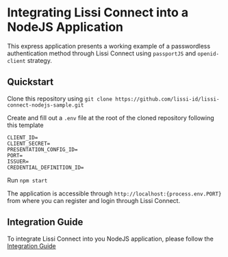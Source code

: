 # Integrating Lissi Connect into a NodeJS Application

This express application presents a working example of a passwordless authentication method through Lissi Connect using `passportJS` and `openid-client` strategy.

## Quickstart

Clone this repository using `git clone https://github.com/lissi-id/lissi-connect-nodejs-sample.git`

Create and fill out a `.env` file at the root of the cloned repository following this template

    CLIENT_ID=
    CLIENT_SECRET=
    PRESENTATION_CONFIG_ID=
    PORT=
    ISSUER=
    CREDENTIAL_DEFINITION_ID=

Run `npm start`

The application is accessible through `http://localhost:{process.env.PORT}` from where you can register and login through Lissi Connect.

## Integration Guide

To integrate Lissi Connect into you NodeJS application, please follow the [Integration Guide](integration-guide.md)
